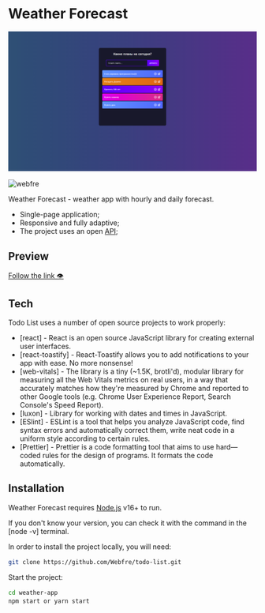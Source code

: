 # Weather Forecast

![Image alt](https://github.com/Webfre/todo-list/blob/main/src/assets/todolist.png)

<p align="left"> <img src="https://komarev.com/ghpvc/?username=webfre&label=Profile%20views&color=0e75b6&style=flat" alt="webfre" /> </p>

Weather Forecast - weather app with hourly and daily forecast.

- Single-page application;
- Responsive and fully adaptive;
- The project uses an open <a href="https://openweathermap.org/" target='_blank'>API</a>;

## Preview

<a href="https://webfre.github.io/todo-list/" target="_blank">Follow the link 👁</a>

## Tech

Todo List uses a number of open source projects to work properly:

- [react] - React is an open source JavaScript library for creating external user interfaces.
- [react-toastify] - React-Toastify allows you to add notifications to your app with ease. No more nonsense!
- [web-vitals] - The library is a tiny (~1.5K, brotli'd), modular library for measuring all the Web Vitals metrics on real users, in a way that accurately matches how they're measured by Chrome and reported to other Google tools (e.g. Chrome User Experience Report, Search Console's Speed Report).
- [luxon] - Library for working with dates and times in JavaScript.
- [ESlint] - ESLint is a tool that helps you analyze JavaScript code, find syntax errors and automatically correct them, write neat code in a uniform style according to certain rules.
- [Prettier] - Prettier is a code formatting tool that aims to use hard—coded rules for the design of programs. It formats the code automatically.

## Installation

Weather Forecast requires [Node.js](https://nodejs.org/) v16+ to run.

If you don't know your version, you can check it with the command in the [node -v] terminal.

In order to install the project locally, you will need:

```sh
git clone https://github.com/Webfre/todo-list.git
```

Start the project:

```sh
cd weather-app
npm start or yarn start
```
